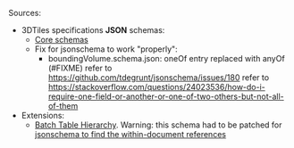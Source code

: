 Sources:
 * 3DTiles specifications **JSON** schemas:
   - [Core schemas](https://github.com/AnalyticalGraphicsInc/3d-tiles/tree/master/specification/schema)
   - Fix for jsonschema to work "properly":
     * boundingVolume.schema.json: oneOf entry replaced with anyOf (#FIXME)
        refer to https://github.com/tdegrunt/jsonschema/issues/180
        refer to https://stackoverflow.com/questions/24023536/how-do-i-require-one-field-or-another-or-one-of-two-others-but-not-all-of-them
 * Extensions:
      * [Batch Table Hierarchy](https://raw.githubusercontent.com/AnalyticalGraphicsInc/3d-tiles/master/extensions/3DTILES_batch_table_hierarchy/schema/3DTILES_batch_table_hierarchy.json). Warning: this schema had to be patched for [jsonschema to find the within-document references](https://github.com/Julian/jsonschema/issues/343)

